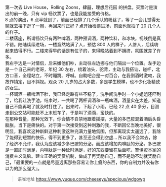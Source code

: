 第一次去 Live House，Rolling Zoons，肆囍，理想后花园 的拼盘。买票时是演出的前一晚，只有 vip 畅饮票了，也是我能接受的价格。  
8 点的演出，6 点半就到了，前面已经排了几个乐队的粉丝了，等了一会儿觉得无聊就去楼下逛了一圈，再回来时正好 7 点开始检票进场，前面也就拍了 20 几个人的样子。  
二楼落座，所谓畅饮只有两种啤酒，两种预调酒，两种饮料，和冰块，视线倒是真不错。陆陆续续进场，一楼竟然站满了人，预估 800 人的样子，人挤人，后续嗨起来热得不行。二楼来得早的话是有位子的，来得晚站着到不拥挤，氛围就差了许多。  
我右手边是一对情侣，后来嫌他们吵，主动往左边挪与他们隔出一个位置。左手边是一个自己来的老哥，年纪 30 左右，梳着油头，驼背，主动与我搭讪，碰杯，北方口音，全程站立，不时蹦跳、呼喊。自助吧台是一对百合，在我倒酒时激吻，我故作镇定，目不斜视。观众 20 几岁的占大多数，多是学生模样，也不少化妆精致的女生。  
一杯调酒一瓶啤酒下肚，我已经走路有些不稳了，洗手间洗手时一个小姐姐还吓到了，给我让洗手池。结束时，一共喝了两杯调酒和一瓶啤酒，酒量实在太差，知道自己不能再喝了就及时打住了。出来时，下起了小雨，已经 22 点 40 多分，目测走到公交站可能赶不上末班车了，于是叫了滴滴，蛮快的。  
在那种音量，那种光效下，你会情不自禁地跟着摇摆，大量的多巴胺混着酒后头昏脑胀，当下是痛快的。对于第一次接受到这种刺激的我，不断回忆当晚地美好，很明显，我喜欢这种新鲜这种刺激这种充满力量地氛围，但那离现实太遥远了，我除了能得到短暂的快乐，得不到更多了，甚至还会得到空虚... 所以我不会常去，除了经济不允许，我认为应该减少多巴胺的分泌，而应该增加内啡肽的分泌。多巴胺是一直即时满足，内啡肽是一种延时满足，好的东西要留在后面吃，警惕资本家的消费主义洗脑。建立正确的奖赏机制，做成了再奖励自己，而不是动不动就奖励自己，『最重要的一点就是尽量远离那些容易让你上瘾的东西，你的自制力并没有你以为的那么强大』。
  
> 语雀地址 https://www.yuque.com/cheeseyu/specious/wdgowp
